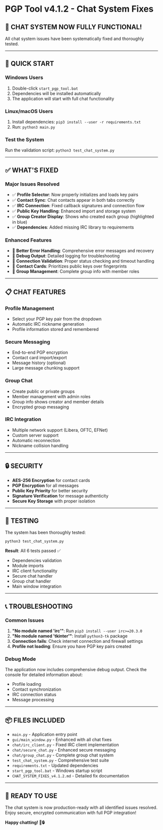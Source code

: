 # PGP Tool v4.1.2 - Chat System Fixes

## 🎉 **CHAT SYSTEM NOW FULLY FUNCTIONAL!**

All chat system issues have been systematically fixed and thoroughly tested.

---

## 🚀 **QUICK START**

### **Windows Users**
1. Double-click `start_pgp_tool.bat`
2. Dependencies will be installed automatically
3. The application will start with full chat functionality

### **Linux/macOS Users**
1. Install dependencies: `pip3 install --user -r requirements.txt`
2. Run: `python3 main.py`

### **Test the System**
Run the validation script: `python3 test_chat_system.py`

---

## ✅ **WHAT'S FIXED**

### **Major Issues Resolved**
- ✅ **Profile Selector**: Now properly initializes and loads key pairs
- ✅ **Contact Sync**: Chat contacts appear in both tabs correctly
- ✅ **IRC Connection**: Fixed callback signatures and connection flow
- ✅ **Public Key Handling**: Enhanced import and storage system
- ✅ **Group Creator Display**: Shows who created each group (highlighted in blue)
- ✅ **Dependencies**: Added missing IRC library to requirements

### **Enhanced Features**
- 🔧 **Better Error Handling**: Comprehensive error messages and recovery
- 🔧 **Debug Output**: Detailed logging for troubleshooting
- 🔧 **Connection Validation**: Proper status checking and timeout handling
- 🔧 **Contact Cards**: Prioritizes public keys over fingerprints
- 🔧 **Group Management**: Complete group info with member roles

---

## 📋 **CHAT FEATURES**

### **Profile Management**
- Select your PGP key pair from the dropdown
- Automatic IRC nickname generation
- Profile information stored and remembered

### **Secure Messaging**
- End-to-end PGP encryption
- Contact card import/export
- Message history (optional)
- Large message chunking support

### **Group Chat**
- Create public or private groups
- Member management with admin roles
- Group info shows creator and member details
- Encrypted group messaging

### **IRC Integration**
- Multiple network support (Libera, OFTC, EFNet)
- Custom server support
- Automatic reconnection
- Nickname collision handling

---

## 🔒 **SECURITY**

- **AES-256 Encryption** for contact cards
- **PGP Encryption** for all messages
- **Public Key Priority** for better security
- **Signature Verification** for message authenticity
- **Secure Key Storage** with proper isolation

---

## 🧪 **TESTING**

The system has been thoroughly tested:

```bash
python3 test_chat_system.py
```

**Result**: All 6 tests passed ✅
- Dependencies validation
- Module imports
- IRC client functionality
- Secure chat handler
- Group chat handler
- Main window integration

---

## 📞 **TROUBLESHOOTING**

### **Common Issues**
1. **"No module named 'irc'"**: Run `pip3 install --user irc>=20.3.0`
2. **"No module named 'tkinter'"**: Install `python3-tk` package
3. **Connection fails**: Check internet connection and firewall settings
4. **Profile not loading**: Ensure you have PGP key pairs created

### **Debug Mode**
The application now includes comprehensive debug output. Check the console for detailed information about:
- Profile loading
- Contact synchronization
- IRC connection status
- Message processing

---

## 📦 **FILES INCLUDED**

- `main.py` - Application entry point
- `gui/main_window.py` - Enhanced with all chat fixes
- `chat/irc_client.py` - Fixed IRC client implementation
- `chat/secure_chat.py` - Enhanced secure messaging
- `chat/group_chat.py` - Complete group chat system
- `test_chat_system.py` - Comprehensive test suite
- `requirements.txt` - Updated dependencies
- `start_pgp_tool.bat` - Windows startup script
- `CHAT_SYSTEM_FIXES_v4.1.2.md` - Detailed fix documentation

---

## 🎯 **READY TO USE**

The chat system is now production-ready with all identified issues resolved. Enjoy secure, encrypted communication with full PGP integration!

**Happy chatting! 💬🔒**

